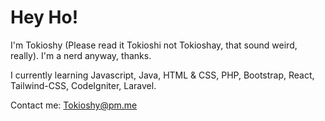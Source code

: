 # Hey Ho!

I'm Tokioshy (Please read it Tokioshi not Tokioshay, that sound weird, really). I'm a nerd anyway, thanks.

I currently learning Javascript, Java, HTML & CSS, PHP, Bootstrap, React, Tailwind-CSS, CodeIgniter, Laravel.

Contact me: Tokioshy@pm.me
